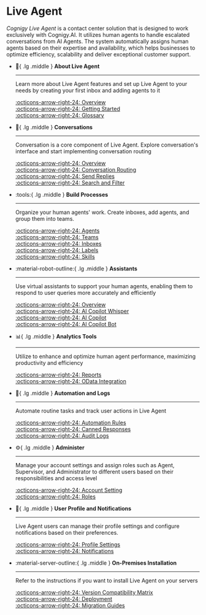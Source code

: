 # Live Agent

_Cognigy Live Agent_ is a contact center solution that is designed to work exclusively with Cognigy.AI. It utilizes human agents to handle escalated conversations from AI Agents. The system automatically assigns human agents based on their expertise and availability, which helps businesses to optimize efficiency, scalability and deliver exceptional customer support.

<div class="grid cards" markdown>

-   :wave:{ .lg .middle } __About Live Agent__

    ---

    Learn more about Live Agent features and set up Live Agent to your needs by creating your first inbox and adding agents to it

    [:octicons-arrow-right-24: Overview](overview.md)<br>
    [:octicons-arrow-right-24: Getting Started](getting-started/overview.md)<br>
    [:octicons-arrow-right-24: Glossary](glossary.md)

-   :speech_balloon:{ .lg .middle } __Conversations__

    ---

    Conversation is a core component of Live Agent. Explore conversation's interface and start implementing conversation routing

    [:octicons-arrow-right-24: Overview](conversation/overview.md)<br>
    [:octicons-arrow-right-24: Conversation Routing](conversation/conversation-routing/overview.md)<br>
    [:octicons-arrow-right-24: Send Replies](conversation/send-reply.md)<br>
    [:octicons-arrow-right-24: Search and Filter](conversation/search-and-filter.md)

-   :tools:{ .lg .middle } __Build Processes__

    ---

    Organize your human agents' work. Create inboxes, add agents, and group them into teams.

    [:octicons-arrow-right-24: Agents](settings/agents.md)<br>
    [:octicons-arrow-right-24: Teams](settings/teams.md)<br>
    [:octicons-arrow-right-24: Inboxes](settings/inboxes.md)<br>
    [:octicons-arrow-right-24: Labels](settings/labels.md)<br>
    [:octicons-arrow-right-24: Skills](settings/skills.md)<br>

-   :material-robot-outline:{ .lg .middle } __Assistants__

    ---

    Use virtual assistants to support your human agents, enabling them to respond to user queries more accurately and efficiently

    [:octicons-arrow-right-24: Overview](assistants/overview.md)<br>
    [:octicons-arrow-right-24: AI Copilot Whisper](assistants/ai-copilot-whisper.md)<br>
    [:octicons-arrow-right-24: AI Copilot](assistants/ai-copilot.md)<br>
    [:octicons-arrow-right-24: AI Copilot Bot](assistants/ai-copilot-bot.md)

-   :bar_chart:{ .lg .middle } __Analytics Tools__

    ---

    Utilize to enhance and optimize human agent performance, maximizing productivity and efficiency

    [:octicons-arrow-right-24: Reports](reports/overview.md)<br>
    [:octicons-arrow-right-24: OData Integration](tools/odata-endpoint.md)<br>
    

-   :arrows_counterclockwise:{ .lg .middle } __Automation and Logs__

    ---

    Automate routine tasks and track user actions in Live Agent

    [:octicons-arrow-right-24: Automation Rules](settings/automation-rules.md)<br>
    [:octicons-arrow-right-24: Canned Responses](settings/canned-responses.md)<br>
    [:octicons-arrow-right-24: Audit Logs](settings/audit-logs.md)<br>

-   :gear:{ .lg .middle } __Administer__

    ---

    Manage your account settings and assign roles such as Agent, Supervisor, and Administrator to different users based on their responsibilities and access level

    [:octicons-arrow-right-24: Account Setting](settings/account-settings.md)<br>
    [:octicons-arrow-right-24: Roles](roles.md)

-   :incoming_envelope:{ .lg .middle } __User Profile and Notifications__

    ---

    Live Agent users can manage their profile settings and configure notifications based on their preferences.

    [:octicons-arrow-right-24: Profile Settings](profile-settings.md)<br>
    [:octicons-arrow-right-24: Notifications](notifications.md)

-   :material-server-outline:{ .lg .middle } __On-Premises Installation__

    ---

    Refer to the instructions if you want to install Live Agent on your servers

    [:octicons-arrow-right-24: Version Compatibility Matrix](installation/deployment/version-compatibility-matrix.md)<br>
    [:octicons-arrow-right-24: Deployment](installation/deployment/installation-using-helm.md)<br>
    [:octicons-arrow-right-24: Migration Guides](installation/migration/overview.md)

</div>
